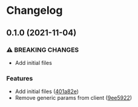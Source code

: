 # Changelog

## 0.1.0 (2021-11-04)


### ⚠ BREAKING CHANGES

* Add initial files

### Features

* Add initial files ([401a82e](https://www.github.com/Overmuse/rest-client/commit/401a82e8505f398cbb0013a9ff8e7828539f4ae9))
* Remove generic params from client ([9ee5922](https://www.github.com/Overmuse/rest-client/commit/9ee592269a60400b3d2b64d64e459533536e3835))

